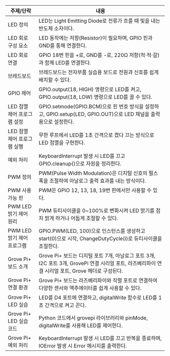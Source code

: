 | 주제/단락               | 내용                                                                                                   |
| ------------------- | ---------------------------------------------------------------------------------------------------- |
| LED 정의              | LED는 Light Emitting Diode로 전류가 흐를 때 빛을 내는 반도체 소자이다.                                                  |
| LED 회로 구성 요소        | LED 동작에는 저항(Resistor)이 필요하며, GPIO 핀과 GND를 통해 연결한다.                                                   |
| LED 회로 연결           | GPIO 18번 핀을 +로, GND를 -로, 220Ω 저항(적·적·갈)과 함께 LED를 연결한다.                                               |
| 브레드보드               | 브레드보드는 전자부품 실습용 보드로 전원과 신호를 쉽게 배치할 수 있다.                                                             |
| GPIO 제어             | GPIO.output(18, HIGH) 명령으로 LED를 켜고, GPIO.output(18, LOW) 명령으로 LED를 끌 수 있다.                           |
| LED 점멸 제어 프로그램 설정   | GPIO.setmode(GPIO.BCM)으로 핀 번호 방식을 설정하고, GPIO.setup(LED, GPIO.OUT)으로 LED 채널을 출력용으로 설정한다.              |
| LED 점멸 제어 프로그램 실행   | 무한 루프에서 LED를 1초 간격으로 켰다 끄는 방식으로 LED 점멸을 구현한다.                                                        |
| 예외 처리               | KeyboardInterrupt 발생 시 LED를 끄고 GPIO.cleanup()으로 자원을 정리한다.                                            |
| PWM 정의              | PWM(Pulse Width Modulation)은 디지털 신호의 펄스 폭을 조절하여 아날로그 출력 효과를 내는 방식이다.                                 |
| PWM 사용 가능 핀         | PWM은 GPIO 12, 13, 18, 19번 핀에서만 사용할 수 있다.                                                             |
| PWM LED 밝기 제어 원리    | PWM 듀티사이클을 0~100%로 변화시켜 LED 밝기를 점차 밝게 하거나 어둡게 조절할 수 있다.                                              |
| PWM LED 밝기 제어 프로그램  | GPIO.PWM(LED, 100)으로 인스턴스를 생성하고 start(0)으로 시작, ChangeDutyCycle(i)로 듀티사이클을 조절한다.                      |
| Grove Pi+ 보드 소개     | Grove Pi+ 보드는 디지털 포트 7개, 아날로그 포트 3개, I2C 포트 3개, GrovePi 연결 시리얼 포트, 라즈베리파이 연결 시리얼 포트, Grove 헤더로 구성된다. |
| Grove Pi+ 연결 환경     | Grove Pi+ 보드는 라즈베리파이와 직렬 포트로 연결하여 다양한 센서와 액추에이터를 쉽게 사용할 수 있다.                                        |
| Grove Pi+ LED 실습    | LED를 D4 포트에 연결하고, digitalWrite 함수로 LED를 1초 간격으로 켜고 끈다.                                               |
| Grove Pi+ LED 실습 코드 | Python 코드에서 grovepi 라이브러리와 pinMode, digitalWrite를 사용해 LED를 제어한다.                                     |
| Grove Pi+ 예외 처리     | KeyboardInterrupt 발생 시 LED를 끄고 반복을 종료하며, IOError 발생 시 Error 메시지를 출력한다.                               |
